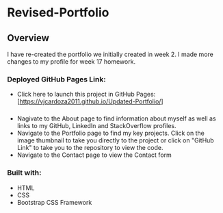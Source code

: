 # Revised-Portfolio

## Overview
I have re-created the portfolio we initially created in week 2. I made more changes to my profile for week 17 homework.

### Deployed GitHub Pages Link:
* Click here to launch this project in GitHub Pages: [https://vjcardoza2011.github.io/Updated-Portfolio/]

###
* Nagivate to the About page to find information about myself as well as links to my GitHub, LinkedIn and StackOverflow profiles.
* Navigate to the Portfolio page to find my key projects. Click on the image thumbnail to take you directly to the project or click on "GitHub Link" to take you to the repository to view the code.
* Navigate to the Contact page to view the Contact form

### Built with:
* HTML
* CSS
* Bootstrap CSS Framework
